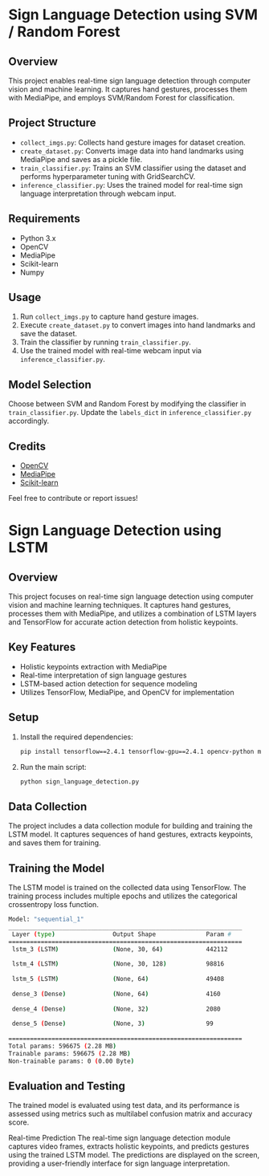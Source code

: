 # Sign Language Detection using SVM / Random Forest

## Overview
This project enables real-time sign language detection through computer vision and machine learning. It captures hand gestures, processes them with MediaPipe, and employs SVM/Random Forest for classification.

## Project Structure
- `collect_imgs.py`: Collects hand gesture images for dataset creation.
- `create_dataset.py`: Converts image data into hand landmarks using MediaPipe and saves as a pickle file.
- `train_classifier.py`: Trains an SVM classifier using the dataset and performs hyperparameter tuning with GridSearchCV.
- `inference_classifier.py`: Uses the trained model for real-time sign language interpretation through webcam input.

## Requirements
- Python 3.x
- OpenCV
- MediaPipe
- Scikit-learn
- Numpy

## Usage
1. Run `collect_imgs.py` to capture hand gesture images.
2. Execute `create_dataset.py` to convert images into hand landmarks and save the dataset.
3. Train the classifier by running `train_classifier.py`.
4. Use the trained model with real-time webcam input via `inference_classifier.py`.

## Model Selection
Choose between SVM and Random Forest by modifying the classifier in `train_classifier.py`. Update the `labels_dict` in `inference_classifier.py` accordingly.

## Credits
- [OpenCV](https://opencv.org/)
- [MediaPipe](https://mediapipe.dev/)
- [Scikit-learn](https://scikit-learn.org/)

Feel free to contribute or report issues!









# Sign Language Detection using LSTM

## Overview

This project focuses on real-time sign language detection using computer vision and machine learning techniques. It captures hand gestures, processes them with MediaPipe, and utilizes a combination of LSTM layers and TensorFlow for accurate action detection from holistic keypoints.

## Key Features

- Holistic keypoints extraction with MediaPipe
- Real-time interpretation of sign language gestures
- LSTM-based action detection for sequence modeling
- Utilizes TensorFlow, MediaPipe, and OpenCV for implementation

## Setup

1. Install the required dependencies:
    ```bash
    pip install tensorflow==2.4.1 tensorflow-gpu==2.4.1 opencv-python mediapipe sklearn matplotlib
    ```

2. Run the main script:
    ```bash
    python sign_language_detection.py
    ```

## Data Collection

The project includes a data collection module for building and training the LSTM model. It captures sequences of hand gestures, extracts keypoints, and saves them for training.

## Training the Model

The LSTM model is trained on the collected data using TensorFlow. The training process includes multiple epochs and utilizes the categorical crossentropy loss function.

```bash
Model: "sequential_1"
_________________________________________________________________
 Layer (type)                Output Shape              Param #   
=================================================================
 lstm_3 (LSTM)               (None, 30, 64)            442112    
                                                                 
 lstm_4 (LSTM)               (None, 30, 128)           98816     
                                                                 
 lstm_5 (LSTM)               (None, 64)                49408     
                                                                 
 dense_3 (Dense)             (None, 64)                4160      
                                                                 
 dense_4 (Dense)             (None, 32)                2080      
                                                                 
 dense_5 (Dense)             (None, 3)                 99        
                                                                 
=================================================================
Total params: 596675 (2.28 MB)
Trainable params: 596675 (2.28 MB)
Non-trainable params: 0 (0.00 Byte)
```


## Evaluation and Testing
The trained model is evaluated using test data, and its performance is assessed using metrics such as multilabel confusion matrix and accuracy score.


Real-time Prediction
The real-time sign language detection module captures video frames, extracts holistic keypoints, and predicts gestures using the trained LSTM model. The predictions are displayed on the screen, providing a user-friendly interface for sign language interpretation.






